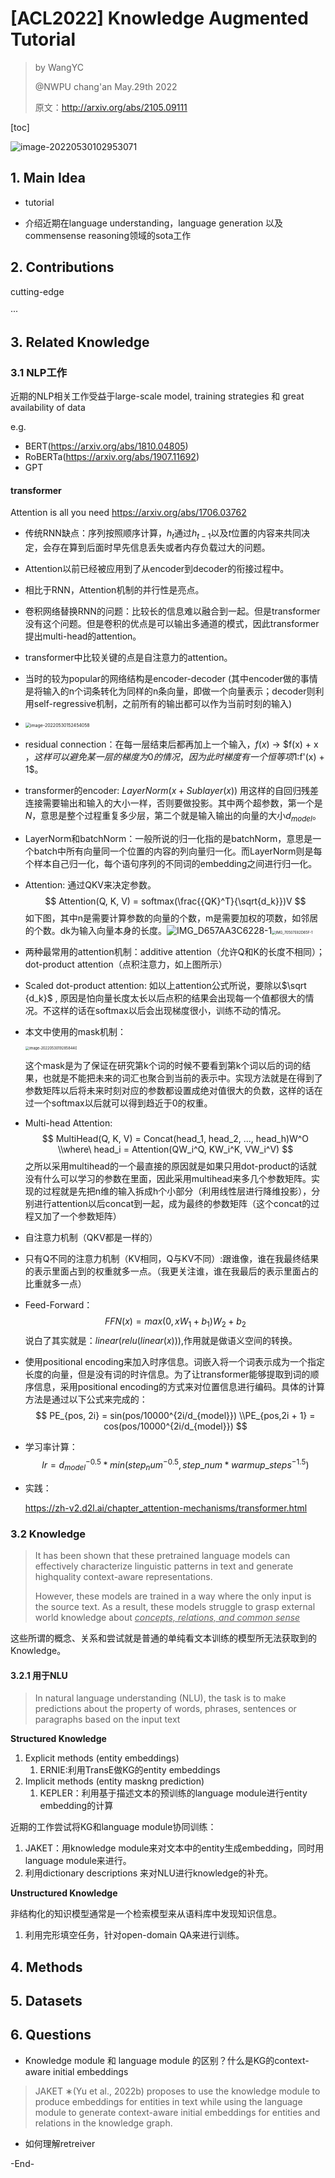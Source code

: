 # [ACL2022] Knowledge Augmented Tutorial

> by WangYC
>
> @NWPU chang'an May.29th 2022
>
> 原文：http://arxiv.org/abs/2105.09111

[toc]

![image-20220530102953071](Knowledge_Augmented.assets/image-20220530102953071.png)

## 1. Main Idea

* tutorial

* 介绍近期在language understanding，language generation 以及 commensense reasoning领域的sota工作

## 2. Contributions

cutting-edge

···

## 3. Related Knowledge

### 3.1 NLP工作

近期的NLP相关工作受益于large-scale model, training strategies 和 great availability of data

e.g. 

* BERT(https://arxiv.org/abs/1810.04805)
* RoBERTa(https://arxiv.org/abs/1907.11692)
* GPT

#### transformer

Attention is all you need https://arxiv.org/abs/1706.03762

* 传统RNN缺点：序列按照顺序计算，$h_t$通过$h_{t - 1}$以及$t$位置的内容来共同决定，会存在算到后面时早先信息丢失或者内存负载过大的问题。

* Attention以前已经被应用到了从encoder到decoder的衔接过程中。

* 相比于RNN，Attention机制的并行性是亮点。

* 卷积网络替换RNN的问题：比较长的信息难以融合到一起。但是transformer没有这个问题。但是卷积的优点是可以输出多通道的模式，因此transformer提出multi-head的attention。

* transformer中比较关键的点是自注意力的attention。

* 当时的较为popular的网络结构是encoder-decoder (其中encoder做的事情是将输入的n个词条转化为同样的n条向量，即做一个向量表示；decoder则利用self-regressive机制，之前所有的输出都可以作为当前时刻的输入)

* <img src="Knowledge_Augmented.assets/image-20220530152454058.png" alt="image-20220530152454058" style="zoom:50%;" />

* residual connection：在每一层结束后都再加上一个输入，$f(x)$ -> $f(x) + x $，这样可以避免某一层的梯度为0的情况，因为此时梯度有一个恒等项1:$f'(x) + 1$。

* transformer的encoder: $LayerNorm(x + Sublayer(x))$ 用这样的自回归残差连接需要输出和输入的大小一样，否则要做投影。其中两个超参数，第一个是$N$，意思是整个过程重复多少层，第二个就是输入输出的向量的大小$d_{model}$。

* LayerNorm和batchNorm：一般所说的归一化指的是batchNorm，意思是一个batch中所有向量同一个位置的内容的列向量归一化。而LayerNorm则是每个样本自己归一化，每个语句序列的不同词的embedding之间进行归一化。

* Attention: 通过QKV来决定参数。
  $$
  Attention(Q, K, V) = softmax(\frac{{QK}^T}{\sqrt{d_k}})V
  $$
  如下图，其中n是需要计算参数的向量的个数，m是需要加权的项数，如邻居的个数。dk为输入向量本身的长度。![IMG_D657AA3C6228-1](Knowledge_Augmented.assets/IMG_D657AA3C6228-1.jpeg)<img src="Knowledge_Augmented.assets/IMG_70507E82D65F-1.jpeg" alt="IMG_70507E82D65F-1" style="zoom:40%;" />

* 两种最常用的attention机制：additive attention（允许Q和K的长度不相同）；dot-product attention（点积注意力，如上图所示）

* Scaled dot-product attention: 如以上attention公式所说，要除以$\sqrt {d_k}$ , 原因是怕向量长度太长以后点积的结果会出现每一个值都很大的情况。不这样的话在softmax以后会出现梯度很小，训练不动的情况。

* 本文中使用的mask机制：

  <img src="Knowledge_Augmented.assets/image-20220530192858440.png" alt="image-20220530192858440" style="zoom:40%;" />

  这个mask是为了保证在研究第k个词的时候不要看到第k个词以后的词的结果，也就是不能把未来的词汇也聚合到当前的表示中。实现方法就是在得到了参数矩阵以后将未来时刻对应的参数都设置成绝对值很大的负数，这样的话在过一个softmax以后就可以得到趋近于0的权重。

* Multi-head Attention:
  $$
  MultiHead(Q, K, V) = Concat(head_1, head_2, ..., head_h)W^O
  \\where\ head_i = Attention(QW_i^Q, KW_i^K, VW_i^V)
  $$
  之所以采用multihead的一个最直接的原因就是如果只用dot-product的话就没有什么可以学习的参数在里面，因此采用multihead来多几个参数矩阵。实现的过程就是先把n维的输入拆成h个小部分（利用线性层进行降维投影），分别进行attention以后concat到一起，成为最终的参数矩阵（这个concat的过程又加了一个参数矩阵）

* 自注意力机制（QKV都是一样的）

* 只有Q不同的注意力机制（KV相同，Q与KV不同）:跟谁像，谁在我最终结果的表示里面占到的权重就多一点。（我更关注谁，谁在我最后的表示里面占的比重就多一点）

* Feed-Forward：
  $$
  FFN(x) = max(0, xW_1 + b_1)W_2 + b_2
  $$
  说白了其实就是：$linear(relu(linear(x)))$,作用就是做语义空间的转换。

* 使用positional encoding来加入时序信息。词嵌入将一个词表示成为一个指定长度的向量，但是没有词的时许信息。为了让transformer能够提取到词的顺序信息，采用positional encoding的方式来对位置信息进行编码。具体的计算方法是通过以下公式来完成的：
  $$
  PE_{pos, 2i} = sin(pos/10000^{2i/d_{model}})
  \\PE_{pos,2i + 1} = cos(pos/10000^{2i/d_{model}})
  $$
  
* 学习率计算：
  $$
  lr = d_{model}^{-0.5}*min(step_num^{-0.5}, step\_num * warmup\_steps^{-1.5})
  $$
  

* 实践：

  https://zh-v2.d2l.ai/chapter_attention-mechanisms/transformer.html

### 3.2 Knowledge

> It has been shown that these pretrained language models can effectively characterize linguistic patterns in text and generate highquality context-aware representations.
>
> However, these models are trained in a way where the only input is the source text. As a result, these models struggle to grasp external world knowledge about *<u>concepts, relations, and common sense</u>*

这些所谓的概念、关系和尝试就是普通的单纯看文本训练的模型所无法获取到的Knowledge。

#### 3.2.1 用于NLU

> In natural language understanding (NLU), the task is to make predictions about the property of words, phrases, sentences or paragraphs based on the input text

**Structured Knowledge**

1. Explicit methods (entity embeddings)
   1. ERNIE:利用TransE做KG的entity embeddings
2. Implicit methods (entity maskng prediction)
   1. KEPLER：利用基于描述文本的预训练的language module进行entity embedding的计算

近期的工作尝试将KG和language module协同训练：

1. JAKET：用knowledge module来对文本中的entity生成embedding，同时用language module来进行。
2. 利用dictionary descriptions 来对NLU进行knowledge的补充。



**Unstructured Knowledge**

非结构化的知识模型通常是一个检索模型来从语料库中发现知识信息。

1. 利用完形填空任务，针对open-domain QA来进行训练。

## 4. Methods



## 5. Datasets



## 6. Questions

* Knowledge module 和 language module 的区别？什么是KG的context-aware initial embeddings

> JAKET ∗(Yu et al., 2022b) proposes to use the knowledge module to produce embeddings for entities in text while using the language module to generate context-aware initial embeddings for entities and relations in the knowledge graph.

* 如何理解retreiver

-End-


